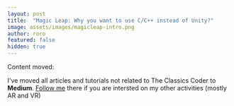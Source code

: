 ```yaml
---
layout: post
title:  "Magic Leap: Why you want to use C/C++ instead of Unity?"
image: assets/images/magicleap-intro.png
author: roro
featured: false
hidden: true
---
```



Content moved:

I've moved all articles and tutorials not related to The Classics Coder to **Medium**.
[Follow me](https://medium.com/@rogerboesch) there if you are intersted on my other activities (mostly AR and VR)